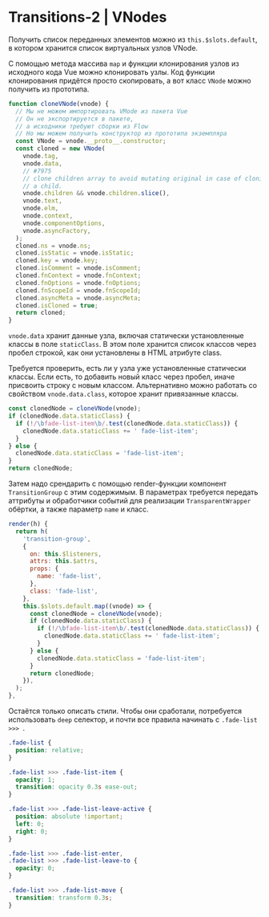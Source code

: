 # Transitions-2 | VNodes

Получить список переданных элементов можно из `this.$slots.default`, в котором хранится список виртуальных узлов VNode.

С помощью метода массива `map` и функции клонирования узлов из исходного кода Vue можно клонировать узлы. Код функции клонирования придётся просто скопировать, а вот класс `VNode` можно получить из прототипа.

```javascript
function cloneVNode(vnode) {
  // Мы не можем импортировать VMode из пакета Vue
  // Он не экспортируется в пакете,
  // а исходники требуют сборки из Flow
  // Но мы можем получить конструктор из прототипа экземпляра
  const VNode = vnode.__proto__.constructor;
  const cloned = new VNode(
    vnode.tag,
    vnode.data,
    // #7975
    // clone children array to avoid mutating original in case of cloning
    // a child.
    vnode.children && vnode.children.slice(),
    vnode.text,
    vnode.elm,
    vnode.context,
    vnode.componentOptions,
    vnode.asyncFactory,
  );
  cloned.ns = vnode.ns;
  cloned.isStatic = vnode.isStatic;
  cloned.key = vnode.key;
  cloned.isComment = vnode.isComment;
  cloned.fnContext = vnode.fnContext;
  cloned.fnOptions = vnode.fnOptions;
  cloned.fnScopeId = vnode.fnScopeId;
  cloned.asyncMeta = vnode.asyncMeta;
  cloned.isCloned = true;
  return cloned;
}
```

`vnode.data` хранит данные узла, включая статически установленные классы в поле `staticClass`. В этом поле хранится список классов через пробел строкой, как они установлены в HTML атрибуте class.

Требуется проверить, есть ли у узла уже установленные статически классы. Если есть, то добавить новый класс через пробел, иначе присвоить строку с новым классом.
Альтернативно можно работать со свойством `vnode.data.class`, которое хранит привязанные классы.

```javascript
const clonedNode = cloneVNode(vnode);
if (clonedNode.data.staticClass) {
  if (!/\bfade-list-item\b/.test(clonedNode.data.staticClass)) {
    clonedNode.data.staticClass += ' fade-list-item';
  }
} else {
  clonedNode.data.staticClass = 'fade-list-item';
}
return clonedNode;
```

Затем надо cрендарить с помощью render-функции компонент `TransitionGroup` с этим содержимым. В параметрах требуется передать аттрибуты и обработчики событий для реализации `TransparentWrapper` обёртки, а также параметр `name` и класс.

```javascript
render(h) {
  return h(
    'transition-group',
    {
      on: this.$listeners,
      attrs: this.$attrs,
      props: {
        name: 'fade-list',
      },
      class: 'fade-list',
    },
    this.$slots.default.map((vnode) => {
      const clonedNode = cloneVNode(vnode);
      if (clonedNode.data.staticClass) {
        if (!/\bfade-list-item\b/.test(clonedNode.data.staticClass)) {
          clonedNode.data.staticClass += ' fade-list-item';
        }
      } else {
        clonedNode.data.staticClass = 'fade-list-item';
      }
      return clonedNode;
    }),
  );
},
``` 

Остаётся только описать стили. Чтобы они сработали, потребуется использовать `deep` селектор, и почти все правила начинать с `.fade-list >>> `.

```css
.fade-list {
  position: relative;
}

.fade-list >>> .fade-list-item {
  opacity: 1;
  transition: opacity 0.3s ease-out;
}

.fade-list >>> .fade-list-leave-active {
  position: absolute !important;
  left: 0;
  right: 0;
}

.fade-list >>> .fade-list-enter,
.fade-list >>> .fade-list-leave-to {
  opacity: 0;
}

.fade-list >>> .fade-list-move {
  transition: transform 0.3s;
}
```
